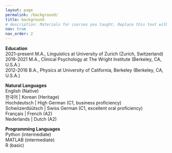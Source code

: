 ```yaml
---
layout: page
permalink: /background/
title: background
# description: Materials for courses you taught. Replace this text with your description.
nav: true
nav_order: 2
---
```


<p>
<strong>Education</strong><br>
2021-present M.A., Linguistics at University of Zurich (Zurich, Switzerland)<br>
2019-2021 M.A., Clinical Psychology at The Wright Institute (Berkeley, CA, U.S.A.)<br>
2012-2016 B.A., Physics at University of California, Berkeley (Berkeley, CA, U.S.A.)
</p>

<p>
<strong>Natural Languages</strong><br>
English (Native)<br>
한국어 | Korean (Heritage)<br>
Hochdeutsch | High German (C1, business proficiency)<br>
Schwiizerdüütsch | Swiss German (C1, excellent oral proficiency)<br>
Français | French (A2)<br>
Nederlands | Dutch (A2)
</p>

<p>
<strong>Programming Languages</strong><br>
Python (intermediate)<br>
MATLAB (intermediate)<br>
R (basic)
</p>